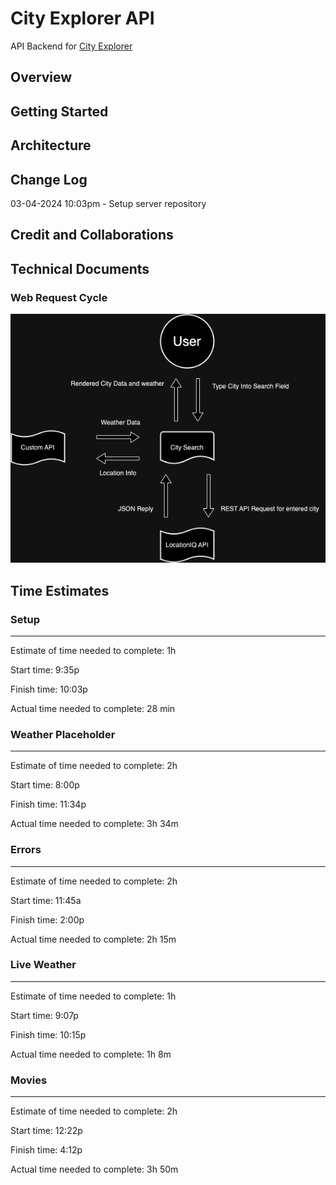 # City Explorer API

API Backend for [City Explorer](https://github.com/tehbillis/city-explorer)

## Overview
<!-- Provide a high level overview of what this application is and why you are building it, beyond the fact that it's an assignment for this class. (i.e. What's your problem domain?) -->

## Getting Started
<!-- What are the steps that a user must take in order to build this app on their own machine and get it running? -->

## Architecture
<!-- Provide a detailed description of the application design. What technologies (languages, libraries, etc) you're using, and any other relevant design information. -->

## Change Log
<!-- Use this area to document the iterative changes made to your application as each feature is successfully implemented. Use time stamps. Here's an example:

01-01-2001 4:59pm - Application now has a fully-functional express server, with a GET route for the location resource. -->

03-04-2024 10:03pm - Setup server repository

## Credit and Collaborations
<!-- Give credit (and a link) to other people or resources that helped you build this application. -->

## Technical Documents

### Web Request Cycle

![Web Request Cycle](./src/assets/City%20Explorer%20web%20request.drawio.png)

## Time Estimates

### Setup

***

Estimate of time needed to complete: 1h

Start time: 9:35p

Finish time: 10:03p

Actual time needed to complete: 28 min

### Weather Placeholder

***

Estimate of time needed to complete: 2h

Start time: 8:00p

Finish time: 11:34p

Actual time needed to complete: 3h 34m

### Errors

***

Estimate of time needed to complete: 2h

Start time: 11:45a

Finish time: 2:00p

Actual time needed to complete: 2h 15m

### Live Weather

***

Estimate of time needed to complete: 1h

Start time: 9:07p

Finish time: 10:15p

Actual time needed to complete: 1h 8m

### Movies

***

Estimate of time needed to complete: 2h

Start time: 12:22p

Finish time: 4:12p

Actual time needed to complete: 3h 50m
